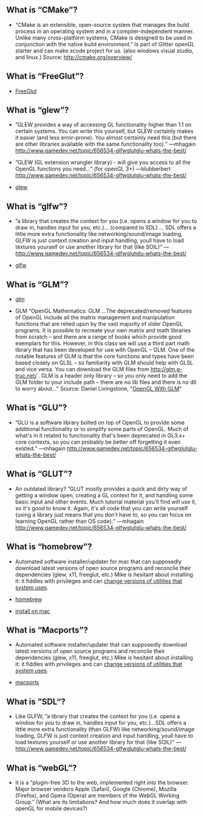 What is “CMake”?
--------
* “CMake is an extensible, open-source system that manages the build process in an operating system and in a compiler-independent manner. Unlike many cross-platform systems, CMake is designed to be used in conjunction with the native build environment.” Is part of Glitter openGL starter and can make xcode project for us. (also windows visual studio, and linux.) Source: http://cmake.org/overview/


What is “FreeGlut”?
--------
* [FreeGlut](http://freeglut.sourceforge.net)


What is “glew”?
--------
* ”GLEW provides a way of accessing GL functionality higher than 1.1 on certain systems.  You can write this yourself, but GLEW certainly makes it easier (and less error-prone).  You almost certainly need this (but there are other libraries available with the same functionality too).“ —mhagain http://www.gamedev.net/topic/656534-glfwglutglu-whats-the-best/

* ”GLEW (GL extension wrangler library) - will give you access to all the OpenGL functions you need…“ (for openGL 3+) —blubberbert http://www.gamedev.net/topic/656534-glfwglutglu-whats-the-best/

* [glew](http://glew.sourceforge.net)


What is “glfw”?
--------
* ”a library that creates the context for you (i.e. opens a window for you to draw in, handles input for you, etc.)… (compared to SDL) … SDL offers a little more extra functionality like networking/sound/image loading, GLFW is just context creation and input handling, youll have to load textures yourself or use another library for that (like SOIL)“ —http://www.gamedev.net/topic/656534-glfwglutglu-whats-the-best/

* [glfw](http://www.glfw.org/)


What is “GLM”?
--------
* [glm](http://glm.g-truc.net/)

* GLM “OpenGL Mathematics: GLM ...The deprecated/removed features of OpenGL include all the matrix management and manipulation functions that are relied upon by the vast majority of older OpenGL programs. It is possible to recreate your own matrix and math libraries from scratch – and there are a range of books which provide good exemplars for this. However, in this class we will use a third part math library that has been developed for use with OpenGL – GLM. One of the notable features of GLM is that the core functions and types have been based closely on GLSL – so familiarity with GLM should help with GLSL and vice versa. You can download the GLM files from http://glm.g-truc.net/ . GLM is a header only library – so you only need to add the GLM folder to your include path – there are no lib files and there is no dll to worry about..." Source: Daniel Livingstone, "[OpenGL With GLM](http://www.scribd.com/doc/71980668/OpenGL-With-GLM#scribd)"


What is “GLU”?
--------
* ”GLU is a software library bolted on top of OpenGL to provide some additional functionality or to simplify some parts of OpenGL.  Much of what's in it related to functionality that's been deprecated in GL3.x+ core contexts, so you can probably be better off forgetting it even existed.“ —mhagain http://www.gamedev.net/topic/656534-glfwglutglu-whats-the-best/

 
What is “GLUT”?
----------
* An outdated library? ”GLUT mostly provides a quick and dirty way of getting a window open, creating a GL context for it, and handling some basic input and other events.  Much tutorial material you'll find will use it, so it's good to know it.  Again, it's all code that you can write yourself (using a library just means that you don't have to, so you can focus on learning OpenGL rather than OS code).“ —mhagain http://www.gamedev.net/topic/656534-glfwglutglu-whats-the-best/


What is “homebrew”?
--------
* Automated software installer/updater for mac that can supposedly download latest versions of open source programs and reconcile their dependencies (glew, x11, freeglut, etc.) Mike is hesitant about installing it: it fiddles with privileges and can [change versions of utilities that system uses](http://discussions.apple.com/thread/4337315?start=0&tstart=0).

* [homebrew](http://brew.sh)

* [install on mac](http://stackoverflow.com/questions/20381128/how-to-install-homebrew-on-mac-osx)


What is “Macports”?
--------
* Automated software installer/updater that can supposedly download latest versions of open source programs and reconcile their dependencies (glew, x11, freeglut, etc.) Mike is hesitant about installing it: it fiddles with privileges and can [change versions of utilities that system uses](http://discussions.apple.com/thread/4337315?start=0&tstart=0).

* [macports](http://www.macports.org/)


What is ”SDL“?
--------
* Like GLFW, ”a library that creates the context for you (i.e. opens a window for you to draw in, handles input for you, etc.)...SDL offers a little more extra functionality (than GLFW) like networking/sound/image loading, GLFW is just context creation and input handling, youll have to load textures yourself or use another library for that (like SOIL)“ —http://www.gamedev.net/topic/656534-glfwglutglu-whats-the-best/


What is “webGL”?
----------
* It is a “plugin-free 3D to the web, implemented right into the browser. Major browser vendors Apple (Safari), Google (Chrome), Mozilla (Firefox), and Opera (Opera) are members of the WebGL Working Group.” (What are its limitations? And how much does it overlap with openGL for mobile devices?) 
